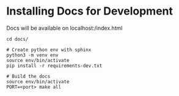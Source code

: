 # Installing Docs for Development

Docs will be available on localhost:<port>/index.html

```
cd docs/

# Create python env with sphinx 
python3 -m venv env
source env/bin/activate
pip install -r requirements-dev.txt

# Build the docs
source env/bin/activate
PORT=<port> make all
```
